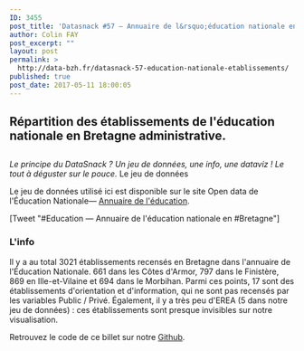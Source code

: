 ```yaml
---
ID: 3455
post_title: 'Datasnack #57 – Annuaire de l&rsquo;éducation nationale en Bretagne'
author: Colin FAY
post_excerpt: ""
layout: post
permalink: >
  http://data-bzh.fr/datasnack-57-education-nationale-etablissements/
published: true
post_date: 2017-05-11 18:00:05
---
```

<h2>Répartition des établissements de l'éducation nationale en Bretagne administrative.</h2>
<h2><!--more--></h2>
<em>Le principe du DataSnack ? Un jeu de données, une info, une dataviz ! Le tout à déguster sur le pouce.
</em><a href="http://data-bzh.fr/wp-content/uploads/2017/05/etablissements-bretagne-education-annuaire.png">
</a>Le jeu de données

Le jeu de données utilisé ici est disponible sur le site Open data de l'Éducation Nationale— <a href="https://data.education.gouv.fr/explore/dataset/fr-en-annuaire-education/information" target="_blank" rel="noopener noreferrer">Annuaire de l'éducation</a>.

[Tweet "#Education — Annuaire de l'éducation nationale en #Bretagne"]
<h3>L'info</h3>
Il y a au total 3021 établissements recensés en Bretagne dans l'annuaire de l'Éducation Nationale. 661 dans les Côtes d'Armor, 797 dans le Finistère, 869 en Ille-et-Vilaine et 694 dans le Morbihan. Parmi ces points, 17 sont des établissements d'orientation et d'information, qui ne sont pas recensés par les variables Public / Privé. Également, il y a très peu d'EREA (5 dans notre jeu de données) : ces établissements sont presque invisibles sur notre visualisation.

Retrouvez le code de ce billet sur notre <a href="https://github.com/DataBzh/datasnack" target="_blank" rel="noopener noreferrer">Github</a>.